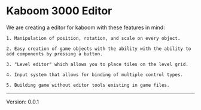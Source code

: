 # Kaboom 3000 Editor

We are creating a editor for kaboom with these features in mind:

	1. Manipulation of position, rotation, and scale on every object.
	
	2. Easy creation of game objects with the ability with the ability to add components by pressing a button.
	
	3. "Level editor" which allows you to place tiles on the level grid.
	
	4. Input system that allows for binding of multiple control types.
	
	5. Building game without editor tools existing in game files.
---
Version: 0.0.1